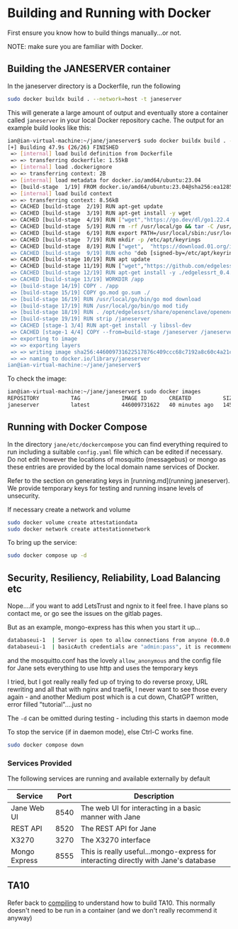# Building and Running with Docker

First ensure you know how to build things manually...or not. 

NOTE: make sure you are familiar with Docker.

## Building the JANESERVER container

In the janeserver directory is a Dockerfile, run the following

```bash
sudo docker buildx build . --network=host -t janeserver
```

This will generate a large amount of output and eventually store a container called `janeserver` in your local Docker repository cache. The output for an example build looks like this:

```bash
ian@ian-virtual-machine:~/jane/janeserver$ sudo docker buildx build . --network=host -t janeserver
[+] Building 47.9s (26/26) FINISHED                                                                                               docker:default
 => [internal] load build definition from Dockerfile                                                                                        0.0s
 => => transferring dockerfile: 1.55kB                                                                                                      0.0s
 => [internal] load .dockerignore                                                                                                           0.0s
 => => transferring context: 2B                                                                                                             0.0s
 => [internal] load metadata for docker.io/amd64/ubuntu:23.04                                                                               1.4s
 => [build-stage  1/19] FROM docker.io/amd64/ubuntu:23.04@sha256:ea1285dffce8a938ef356908d1be741da594310c8dced79b870d66808cb12b0f           0.0s
 => [internal] load build context                                                                                                           0.0s
 => => transferring context: 8.56kB                                                                                                         0.0s
 => CACHED [build-stage  2/19] RUN apt-get update                                                                                           0.0s
 => CACHED [build-stage  3/19] RUN apt-get install -y wget                                                                                  0.0s
 => CACHED [build-stage  4/19] RUN ["wget","https://go.dev/dl/go1.22.4.linux-amd64.tar.gz"]                                                 0.0s
 => CACHED [build-stage  5/19] RUN rm -rf /usr/local/go && tar -C /usr/local -xzf go1.22.4.linux-amd64.tar.gz                               0.0s
 => CACHED [build-stage  6/19] RUN export PATH=/usr/local/sbin:/usr/local/bin:/usr/sbin:/usr/bin:/sbin:/bin:/usr/local/go/bin               0.0s
 => CACHED [build-stage  7/19] RUN mkdir -p /etc/apt/keyrings                                                                               0.0s
 => CACHED [build-stage  8/19] RUN ["wget",  "https://download.01.org/intel-sgx/sgx_repo/ubuntu/intel-sgx-deb.key","-O","/etc/apt/keyrings  0.0s
 => CACHED [build-stage  9/19] RUN echo "deb [signed-by=/etc/apt/keyrings/intel-sgx-keyring.asc arch=amd64] https://download.01.org/intel-  0.0s
 => CACHED [build-stage 10/19] RUN apt update                                                                                               0.0s
 => CACHED [build-stage 11/19] RUN ["wget","https://github.com/edgelesssys/edgelessrt/releases/download/v0.4.1/edgelessrt_0.4.1_amd64_ubun  0.0s
 => CACHED [build-stage 12/19] RUN apt-get install -y ./edgelessrt_0.4.1_amd64_ubuntu-22.04.deb  build-essential cmake libssl-dev libsgx-d  0.0s
 => CACHED [build-stage 13/19] WORKDIR /app                                                                                                 0.0s
 => [build-stage 14/19] COPY . /app                                                                                                         0.1s
 => [build-stage 15/19] COPY go.mod go.sum ./                                                                                               0.0s
 => [build-stage 16/19] RUN /usr/local/go/bin/go mod download                                                                              19.7s
 => [build-stage 17/19] RUN /usr/local/go/bin/go mod tidy                                                                                   2.5s
 => [build-stage 18/19] RUN . /opt/edgelessrt/share/openenclave/openenclaverc && GOOS=linux GOARCH=amd64 /usr/local/go/bin/go build -ldfl  23.2s 
 => [build-stage 19/19] RUN strip /janeserver                                                                                               0.4s 
 => CACHED [stage-1 3/4] RUN apt-get install -y libssl-dev                                                                                  0.0s 
 => CACHED [stage-1 4/4] COPY --from=build-stage /janeserver /janeserver                                                                    0.0s 
 => exporting to image                                                                                                                      0.0s 
 => => exporting layers                                                                                                                     0.0s
 => => writing image sha256:446009731622517876c409ccc68c7192a8c60c4a21cdc562907f8f16b1ac9e99                                                0.0s
 => => naming to docker.io/library/janeserver                                                                                               0.0s
ian@ian-virtual-machine:~/jane/janeserver$ 

```

To check the image:

```bash
ian@ian-virtual-machine:~/jane/janeserver$ sudo docker images
REPOSITORY          TAG             IMAGE ID       CREATED          SIZE
janeserver          latest          446009731622   40 minutes ago   145MB
```


## Running with Docker Compose

In the directory `jane/etc/dockercompose` you can find everything required to run including a suitable `config.yaml` file which can be edited if necessary. Do not edit however the locations of mosquitto (messagebus) or mongo as these entries are provided by the local domain name services of Docker.

Refer to the section on generating keys in [running.md](running janeserver). We provide temporary keys for testing and running insane levels of unsecurity.

If necessary create a network and volume

```bash
sudo docker volume create attestationdata
sudo docker network create attestationnetwork
```

To bring up the service:

```bash
sudo docker compose up -d
```

## Security, Resiliency, Reliability, Load Balancing etc

Nope....if you want to add LetsTrust and ngnix to it feel free. I have plans so contact me, or go see the issues on the gitlab pages.

But as an example, mongo-express has this when you start it up...

```bash
databaseui-1  | Server is open to allow connections from anyone (0.0.0.0)
databaseui-1  | basicAuth credentials are "admin:pass", it is recommended you change this in your config.js!
```

and the mosquitto.conf has the lovely `allow_anonymous` and the config file for Jane sets everything to use http and uses the temporary keys

I tried, but I got really really fed up of trying to do reverse proxy, URL rewriting and all that with nginx and traefik, I never want to see those every again - and another Medium post which is a cut down, ChatGPT written, error filled "tutorial"....just no


The `-d` can be omitted during testing - including this starts in daemon mode

To stop the service (if in daemon mode), else Ctrl-C works fine.

```bash
sudo docker compose down
```


### Services Provided

The following services are running and available externally by default

| Service | Port | Description |
| --- | --- | --- |
| Jane Web UI | 8540 | The web UI for interacting in a basic manner with Jane |
| REST API | 8520 | The REST API for Jane |
| X3270 | 3270 | The X3270 interface |
| Mongo Express | 8555 | This is really useful...mongo-express for interacting directly with Jane's database |



## TA10

Refer back to [compiling](compiling.md) to understand how to build TA10. This normally doesn't need to be run in a container (and we don't really recommend it anyway)
